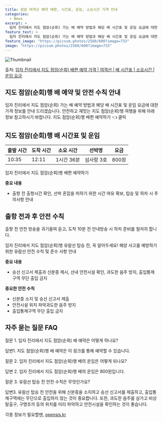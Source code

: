 ```yaml
---
title: 점암 여객선 예약 배편, 시간표, 운임, 소요시간 가격 안내
categories:
  - News
excerpt: >
  임자 진리에서 지도 점암(순회) 가는 배 예약 방법과 해당 배 시간표 및 운임 요금에 대한 가격 정보를 안내 드리겠습니다. 안전하고 재밋는 지도 점암(순회)행 여행을 위해 아래 정보 참고하시기 바랍니다. 지도 점암(순회)행 배편 예약하기 👈 클릭임자 진리에서 지도 점암(순회)행 배 시간표출발 시간도착 시간소요 시간선박명요금10:3512:111시간 36분섬사랑 3호800원지도 점암(순회)행 배편 예약하기 👈 클릭임자 진리에서 지도 점암(순회)행 여객선 탑승 시 이용수칙해양 여행을 즐기는 고객들을 위한 안전 수칙과 유의할 점 제시 중요 내용 출항 전 출항시간 확인, 선박 혼잡을 피하기 위한 시간 여유 확보, 탑승 및 하차 시 주의사항 안내출항 전과 후의 준비 사항출항 시간을 확인하고 혼잡을 피하기 위해 미리..
feature_text: >
  임자 진리에서 지도 점암(순회) 가는 배 예약 방법과 해당 배 시간표 및 운임 요금에 대한 가격 정보를 안내 드리겠습니다. 안전하고 재밋는 지도 점암(순회)행 여행을 위해 아래 정보 참고하시기 바랍니다. 지도 점암(순회)행 배편 예약하기 👈 클릭임자 진리에서 지도 점암(순회)행 배 시간표출발 시간도착 시간소요 시간선박명요금10:3512:111시간 36분섬사랑 3호800원지도 점암(순회)행 배편 예약하기 👈 클릭임자 진리에서 지도 점암(순회)행 여객선 탑승 시 이용수칙해양 여행을 즐기는 고객들을 위한 안전 수칙과 유의할 점 제시 중요 내용 출항 전 출항시간 확인, 선박 혼잡을 피하기 위한 시간 여유 확보, 탑승 및 하차 시 주의사항 안내출항 전과 후의 준비 사항출항 시간을 확인하고 혼잡을 피하기 위해 미리..
feature_image: "https://picsum.photos/2560/600?image=733"
image: "https://picsum.photos/2560/600?image=733"
---
```


![Thumbnail](https://img1.daumcdn.net/thumb/R800x0/?scode=mtistory2&fname=https%3A%2F%2Fblog.kakaocdn.net%2Fdn%2Fbg6QJr%2FbtsHDzliSD1%2FrcHsl0uKHAlbP59KAdiZw1%2Fimg.webp)

<p>출처: <a href="https://opensis.kr/entry/%EC%9E%84%EC%9E%90-%EC%A7%84%EB%A6%AC%EC%97%90%EC%84%9C-%EC%A7%80%EB%8F%84-%EC%A0%90%EC%95%94%EC%88%9C%ED%9A%8C-%EB%B0%B0%ED%8E%B8-%EC%98%88%EC%95%BD-%EA%B0%80%EA%B2%A9-%EC%97%AC%EA%B0%9D%EC%84%A0-%EB%B0%B0-%EC%8B%9C%EA%B0%84%ED%91%9C-%EC%86%8C%EC%9A%94%EC%8B%9C%EA%B0%84-%EC%9A%B4%EC%9E%84-%EC%9A%94%EA%B8%88" rel="dofollow">임자 진리에서 지도 점암(순회) 배편 예약 가격 | 여객선 | 배 시간표 | 소요시간 | 운임 요금</a> </p>

## 지도 점암(순회)행 배 예약 및 안전 수칙 안내

임자 진리에서 지도 점암(순회) 가는 배 예약 방법과 해당 배 시간표 및 운임 요금에 대한 가격 정보를 안내 드리겠습니다. 안전하고 재밋는
지도 점암(순회)행 여행을 위해 아래 정보 참고하시기 바랍니다. 지도 점암(순회)행 배편 예약하기 👈 클릭

## 지도 점암(순회)행 배 시간표 및 운임

**출발 시간** | **도착 시간** | **소요 시간** | **선박명** | **요금**  
---|---|---|---|---  
10:35 | 12:11 | 1시간 36분 | 섬사랑 3호 | 800원  
  
임자 진리에서 지도 점암(순회)행 배편 예약하기

**중요 내용**

  * 출항 전 출항시간 확인, 선박 혼잡을 피하기 위한 시간 여유 확보, 탑승 및 하차 시 주의사항 안내

## 출항 전과 후 안전 수칙

출항 전 안전 방송을 귀기울여 듣고, 도착 10분 전 안내방송 시 하차 준비를 철저히 합니다.

임자 진리에서 지도 점암(순회)행 유람선 탑승 전, 꼭 알아두세요! 해양 사고를 예방하기 위한 유람선 안전 수칙 및 준수 사항 안내

**중요 내용**

  * 승선 신고서 제출과 신분증 제시, 선내 안전시설 확인, 과도한 음주 방지, 출입통제구역 무단 출입 금지

**중요한 안전 수칙**

  * 신분증 소지 및 승선 신고서 제출
  * 안전시설 위치 파악과도한 음주 방지
  * 출입통제구역 무단 출입 금지

## 자주 묻는 질문 FAQ

질문 1. 임자 진리에서 지도 점암(순회) 배 예약은 어떻게 하나요?

답변1. 지도 점암(순회)행 배 예약은 이 링크를 통해 예약할 수 있습니다.

질문 2. 임자 진리에서 지도 점암(순회)행 배의 운임은 어떻게 되나요?

답변 2. 임자 진리에서 지도 점암(순회)행 배의 운임은 800원입니다.

질문 3. 유람선 탑승 전 안전 수칙은 무엇인가요?

답변3. 유람선 탑승 전 안전을 위해 신분증을 소지하고 승선 신고서를 제출하고, 출입통제구역에는 무단으로 출입하지 않는 것이 중요합니다.
또한, 과도한 음주를 삼가고 비상탈출구, 구명조끼 등의 위치를 미리 파악하고 안전시설을 확인하는 것이 좋습니다.

 

각종 정보가 필요할땐, <a href="https://opensis.kr" rel="dofollow">opensis.kr</a>


